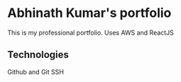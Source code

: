 # Abhinath Kumar's portfolio

This is my professional portfolio. Uses AWS and ReactJS

## Technologies

Github and Git
SSH
